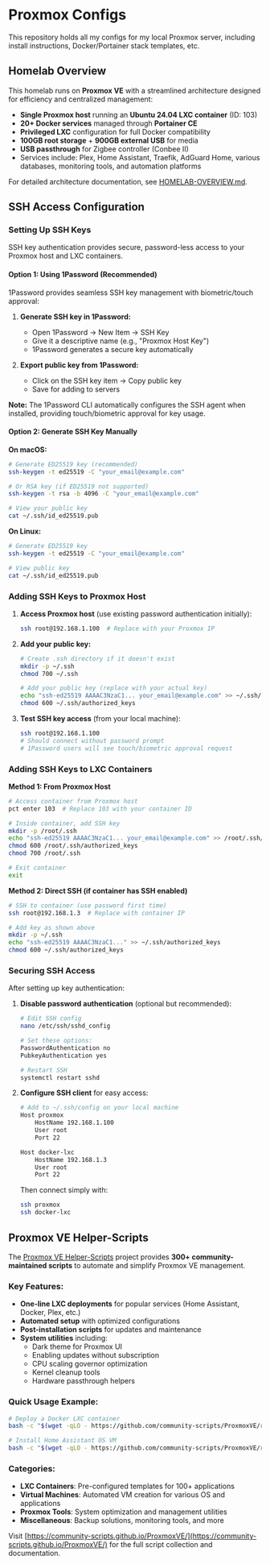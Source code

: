 # Proxmox Configs

This repository holds all my configs for my local Proxmox server, including install instructions, Docker/Portainer stack templates, etc.

## Homelab Overview

This homelab runs on **Proxmox VE** with a streamlined architecture designed for efficiency and centralized management:

- **Single Proxmox host** running an **Ubuntu 24.04 LXC container** (ID: 103)
- **20+ Docker services** managed through **Portainer CE**
- **Privileged LXC** configuration for full Docker compatibility
- **100GB root storage** + **900GB external USB** for media
- **USB passthrough** for Zigbee controller (Conbee II)
- Services include: Plex, Home Assistant, Traefik, AdGuard Home, various databases, monitoring tools, and automation platforms

For detailed architecture documentation, see [HOMELAB-OVERVIEW.md](./HOMELAB-OVERVIEW.md).

## SSH Access Configuration

### Setting Up SSH Keys

SSH key authentication provides secure, password-less access to your Proxmox host and LXC containers.

#### Option 1: Using 1Password (Recommended)

1Password provides seamless SSH key management with biometric/touch approval:

1. **Generate SSH key in 1Password:**
   - Open 1Password → New Item → SSH Key
   - Give it a descriptive name (e.g., "Proxmox Host Key")
   - 1Password generates a secure key automatically

2. **Export public key from 1Password:**
   - Click on the SSH key item → Copy public key
   - Save for adding to servers

**Note:** The 1Password CLI automatically configures the SSH agent when installed, providing touch/biometric approval for key usage.

#### Option 2: Generate SSH Key Manually

**On macOS:**
```bash
# Generate ED25519 key (recommended)
ssh-keygen -t ed25519 -C "your_email@example.com"

# Or RSA key (if ED25519 not supported)
ssh-keygen -t rsa -b 4096 -C "your_email@example.com"

# View your public key
cat ~/.ssh/id_ed25519.pub
```

**On Linux:**
```bash
# Generate ED25519 key
ssh-keygen -t ed25519 -C "your_email@example.com"

# View public key
cat ~/.ssh/id_ed25519.pub
```

### Adding SSH Keys to Proxmox Host

1. **Access Proxmox host** (use existing password authentication initially):
   ```bash
   ssh root@192.168.1.100  # Replace with your Proxmox IP
   ```

2. **Add your public key:**
   ```bash
   # Create .ssh directory if it doesn't exist
   mkdir -p ~/.ssh
   chmod 700 ~/.ssh

   # Add your public key (replace with your actual key)
   echo "ssh-ed25519 AAAAC3NzaC1... your_email@example.com" >> ~/.ssh/authorized_keys
   chmod 600 ~/.ssh/authorized_keys
   ```

3. **Test SSH key access** (from your local machine):
   ```bash
   ssh root@192.168.1.100
   # Should connect without password prompt
   # 1Password users will see touch/biometric approval request
   ```

### Adding SSH Keys to LXC Containers

**Method 1: From Proxmox Host**
```bash
# Access container from Proxmox host
pct enter 103  # Replace 103 with your container ID

# Inside container, add SSH key
mkdir -p /root/.ssh
echo "ssh-ed25519 AAAAC3NzaC1... your_email@example.com" >> /root/.ssh/authorized_keys
chmod 600 /root/.ssh/authorized_keys
chmod 700 /root/.ssh

# Exit container
exit
```

**Method 2: Direct SSH (if container has SSH enabled)**
```bash
# SSH to container (use password first time)
ssh root@192.168.1.3  # Replace with container IP

# Add key as shown above
mkdir -p ~/.ssh
echo "ssh-ed25519 AAAAC3NzaC1..." >> ~/.ssh/authorized_keys
chmod 600 ~/.ssh/authorized_keys
```

### Securing SSH Access

After setting up key authentication:

1. **Disable password authentication** (optional but recommended):
   ```bash
   # Edit SSH config
   nano /etc/ssh/sshd_config

   # Set these options:
   PasswordAuthentication no
   PubkeyAuthentication yes

   # Restart SSH
   systemctl restart sshd
   ```

2. **Configure SSH client** for easy access:
   ```bash
   # Add to ~/.ssh/config on your local machine
   Host proxmox
       HostName 192.168.1.100
       User root
       Port 22

   Host docker-lxc
       HostName 192.168.1.3
       User root
       Port 22
   ```

   Then connect simply with:
   ```bash
   ssh proxmox
   ssh docker-lxc
   ```

## Proxmox VE Helper-Scripts

The [Proxmox VE Helper-Scripts](https://community-scripts.github.io/ProxmoxVE/) project provides **300+ community-maintained scripts** to automate and simplify Proxmox VE management.

### Key Features:
- **One-line LXC deployments** for popular services (Home Assistant, Docker, Plex, etc.)
- **Automated setup** with optimized configurations
- **Post-installation scripts** for updates and maintenance
- **System utilities** including:
  - Dark theme for Proxmox UI
  - Enabling updates without subscription
  - CPU scaling governor optimization
  - Kernel cleanup tools
  - Hardware passthrough helpers

### Quick Usage Example:
```bash
# Deploy a Docker LXC container
bash -c "$(wget -qLO - https://github.com/community-scripts/ProxmoxVE/raw/main/ct/docker.sh)"

# Install Home Assistant OS VM
bash -c "$(wget -qLO - https://github.com/community-scripts/ProxmoxVE/raw/main/vm/haos-vm.sh)"
```

### Categories:
- **LXC Containers**: Pre-configured templates for 100+ applications
- **Virtual Machines**: Automated VM creation for various OS and applications
- **Proxmox Tools**: System optimization and management utilities
- **Miscellaneous**: Backup solutions, monitoring tools, and more

Visit [https://community-scripts.github.io/ProxmoxVE/](https://community-scripts.github.io/ProxmoxVE/) for the full script collection and documentation.
